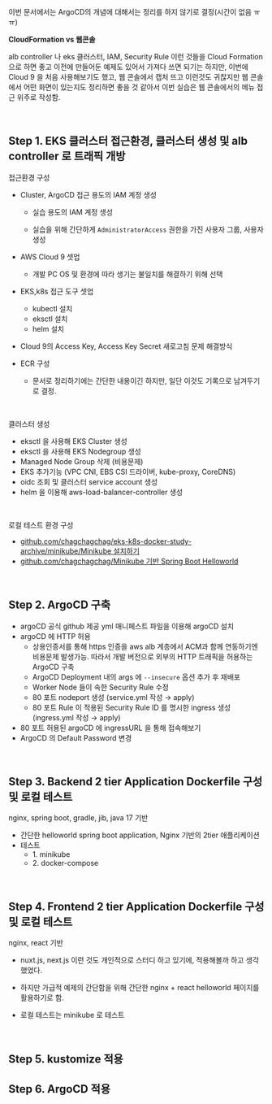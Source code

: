 이번 문서에서는 ArgoCD의 개념에 대해서는 정리를 하지 않기로 결정(시간이 없음 ㅠㅠ)<br>

**CloudFormation vs 웹콘솔**<br>

alb controller 나 eks 클러스터, IAM, Security Rule 이런 것들을 Cloud Formation 으로 하면 좋고 이전에 만들어둔 예제도 있어서 가져다 쓰면 되기는 하지만, 이번에 Cloud 9 을 처음 사용해보기도 했고, 웹 콘솔에서 캡처 뜨고 이런것도 귀찮지만 웹 콘솔에서 어떤 화면이 있는지도 정리하면 좋을 것 같아서 이번 실습은 웹 콘솔에서의 메뉴 접근 위주로 작성함.<br>

<br>



## Step 1. EKS 클러스터 접근환경, 클러스터 생성 및 alb controller 로 트래픽 개방 

접근환경 구성

- Cluster, ArgoCD 접근 용도의 IAM 계정 생성
  - 실습 용도의 IAM 계정 생성

  - 실습을 위해 간단하게 `AdministratorAccess` 권한을 가진 사용자 그룹, 사용자 생성

- AWS Cloud 9 셋업 
  - 개발 PC OS 및 환경에 따라 생기는 불일치를 해결하기 위해 선택

- EKS,k8s 접근 도구 셋업

  - kubectl 설치
  - eksctl 설치
  - helm 설치

- Cloud 9의 Access Key, Access Key Secret 새로고침 문제 해결방식

- ECR 구성
  - 문서로 정리하기에는 간단한 내용이긴 하지만, 일단 이것도 기록으로 남겨두기로 결정.


<br>



클러스터 생성

- eksctl 을 사용해 EKS Cluster 생성 
- eksctl 을 사용해 EKS Nodegroup 생성
- Managed Node Group 삭제 (비용문제)
- EKS 추가기능 (VPC CNI, EBS CSI 드라이버, kube-proxy, CoreDNS)
- oidc 조회 및 클러스터 service account 생성
- helm 을 이용해 aws-load-balancer-controller 생성

<br>



로컬 테스트 환경 구성

- [github.com/chagchagchag/eks-k8s-docker-study-archive/minikube/Minikube 설치하기](https://github.com/chagchagchag/eks-k8s-docker-study-archive/blob/main/minikube/Minikube%20%EC%84%A4%EC%B9%98%ED%95%98%EA%B8%B0.md)
- [github.com/chagchagchag/Minikube 기반 Spring Boot Helloworld](https://github.com/chagchagchag/eks-k8s-docker-study-archive/blob/main/minikube/Minikube%20%EA%B8%B0%EB%B0%98%20Spring%20Boot%20Helloworld.md)

<br>



## Step 2. ArgoCD 구축

- argoCD 공식 github 제공 yml 매니페스트 파일을 이용해 argoCD 설치
- argoCD 에 HTTP 허용 
  - 상용인증서를 통해 https 인증을 aws alb 계층에서 ACM과 함께 연동하기엔 비용문제 발생가능. 따라서 개발 버전으로 외부의 HTTP 트래픽을 허용하는 ArgoCD 구축
  - ArgoCD Deployment 내의 args 에 `--insecure` 옵션 추가 후 재배포
  - Worker Node 들이 속한 Security Rule 수정
  - 80 포트 nodeport 생성 (service.yml 작성 → apply)
  - 80 포트 Rule 이 적용된 Security Rule ID 를 명시한 ingress 생성 (ingress.yml 작성 → apply)
- 80 포트 허용된 argoCD 에 ingressURL 을 통해 접속해보기
- ArgoCD 의 Default Password 변경

<br>



## Step 3. Backend 2 tier Application Dockerfile 구성 및 로컬 테스트

nginx, spring boot, gradle, jib, java 17 기반

- 간단한 helloworld spring boot application, Nginx 기반의 2tier 애플리케이션
- 테스트
  - 1\. minikube
  - 2\. docker-compose


<br>



## Step 4. Frontend 2 tier Application Dockerfile 구성 및 로컬 테스트

nginx, react 기반

- nuxt.js, next.js 이런 것도 개인적으로 스터디 하고 있기에, 적용해볼까 하고 생각했었다. 

- 하지만 가급적 예제의 간단함을 위해 간단한 nginx + react helloworld 페이지를 활용하기로 함.

- 로컬 테스트는 minikube 로 테스트

<br>



## Step 5. kustomize 적용



## Step 6. ArgoCD 적용





